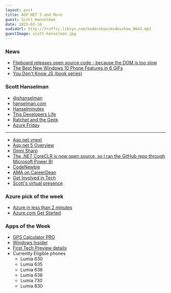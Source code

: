 ```yaml
---
layout: post
title: ASP.NET 5 and More
guest: Scott Hanselman
date: 2015-02-16
audioUrl: http://traffic.libsyn.com/msdevshow/msdevshow_0043.mp3
guestImage: scott-hanselman.jpg
---
```


### News

 - [Flipboard releases open source code - because the DOM is too slow](https://github.com/flipboard/react-canvas)
 - [The Best New Windows 10 Phone Features in 6 GIFs](http://gizmodo.com/the-best-new-windows-10-phone-features-in-6-gifs-1685750825)
 - [You Don't Know JS (book series)](https://github.com/getify/You-Dont-Know-JS/blob/master/README.md)

### Scott Hanselman

 - [@shanselman](https://twitter.com/shanselman)
 - [hanselman.com](http://www.hanselman.com/)
 - [Hanselminutes](http://www.hanselminutes.com/)
 - [This Developers Life](http://thisdeveloperslife.com/)
 - [Ratchet and the Geek](http://www.ratchetandthegeek.com/)
 - [Azure Friday](http://azure.microsoft.com/en-us/documentation/videos/azure-friday/)
 
----------

 - [Asp.net vnext](http://www.asp.net/vnext)
 - [Asp.net 5 Overview](http://www.asp.net/vnext/overview/aspnet-vnext/aspnet-5-overview)
 - [Omni Sharp](http://www.omnisharp.net/)
 - [The .NET CoreCLR is now open source, so I ran the GitHub repo through Microsoft Power BI](http://www.hanselman.com/blog/TheNETCoreCLRIsNowOpenSourceSoIRanTheGitHubRepoThroughMicrosoftPowerBI.aspx)
 - [CodeNewbie](http://www.codenewbie.org/)
 - [AMA on CareerDean](https://www.careerdean.com/ama/scott-hanselman?section=popularAnswer)
 - [Get Involved in Tech](http://getinvolvedintech.com)
 - [Scott's virtual presence](https://twitter.com/DamianEdwards/status/566327188979339264)

### Azure pick of the week

 - [Azure in less than 2 minutes](http://channel9.msdn.com/Blogs/Windows-Azure/Supercharge-your-DB-with-VMs)
 - [Azure.com Get Started](http://azure.microsoft.com/en-us/get-started/)

### Apps of the Week

 - [GPS Calculator PRO](http://www.windowsphone.com/en-us/store/app/gps-calculator-pro/48e2148a-b000-4a3e-9aab-6d5a6f763868)
 - [Windows Insider](http://www.windowsphone.com/s?appid=ed2b1421-6414-4544-bd8d-06d58ee402a5)
  - [First Tech Preview details](http://blogs.windows.com/bloggingwindows/2015/02/12/announcing-the-first-build-of-windows-10-technical-preview-for-phones-2/)
  - Currently Eligible phones
     -   Lumia 630
     -   Lumia 635
     -   Lumia 636
     -   Lumia 638
     -   Lumia 730
     -   Lumia 830
